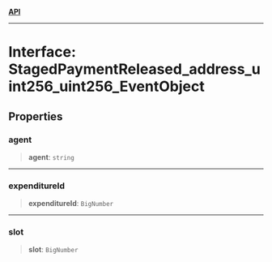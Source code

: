 [**API**](../../../README.md)

***

# Interface: StagedPaymentReleased\_address\_uint256\_uint256\_EventObject

## Properties

### agent

> **agent**: `string`

***

### expenditureId

> **expenditureId**: `BigNumber`

***

### slot

> **slot**: `BigNumber`
